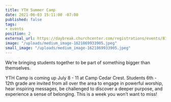 ```yaml
---
title: YTH Summer Camp
date: 2021-06-03 15:11:00 -07:00
published: false
tags:
- events
position: 2
external_url: https://daybreak.churchcenter.com/registrations/events/871443
image: "/uploads/medium_image-1621869933905.jpeg"
small_image: "/uploads/medium_image-1621869933905.jpeg"
---
```


We’re bringing students together to be part of something bigger than themselves.

YTH Camp is coming up July 8 - 11 at Camp Cedar Crest. Students 6th - 12th grade are invited from all over the area to engage in powerful worship, hear inspiring messages, be challenged to discover a deeper purpose, and experience a sense of belonging. This is a week you won’t want to miss!
